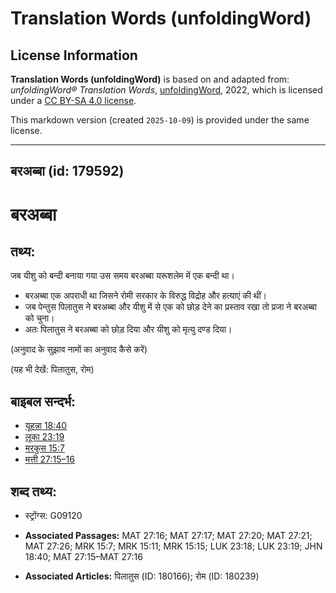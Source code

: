 # Translation Words (unfoldingWord)

## License Information

**Translation Words (unfoldingWord)** is based on and adapted from: _unfoldingWord® Translation Words_, [unfoldingWord](https://unfoldingword.org/utw), 2022, which is licensed under a [CC BY-SA 4.0 license](https://creativecommons.org/licenses/by-sa/4.0/legalcode.en).

This markdown version (created `2025-10-09`) is provided under the same license.



--------------------------------

## बरअब्बा (id: 179592)

बरअब्बा
=======

तथ्य:
-----

जब यीशु को बन्दी बनाया गया उस समय बरअब्बा यरूशलेम में एक बन्दी था।

* बरअब्बा एक अपराधी था जिसने रोमी सरकार के विरुद्ध विद्रोह और हत्याएं की थीं।
* जब पेन्तुस पिलातुस ने बरअब्बा और यीशु में से एक को छोड़ देने का प्रस्ताव रखा तो प्रजा ने बरअब्बा को चुना।
* अतः पिलातुस ने बरअब्बा को छोड़ दिया और यीशु को मृत्यु दण्ड दिया।

(अनुवाद के सुझाव नामों का अनुवाद कैसे करें)

(यह भी देखें: पिलातुस, रोम)

बाइबल सन्दर्भ:
--------------

* [यूहन्ना 18:40](https://ref.ly/John18:40)
* [लूका 23:19](https://ref.ly/Luke23:19)
* [मरकुस 15:7](https://ref.ly/Mark15:7)
* [मत्ती 27:15–16](https://ref.ly/Matt27:15-Matt27:16)

शब्द तथ्य:
----------

* स्ट्रोंग्स: G09120

* **Associated Passages:** MAT 27:16; MAT 27:17; MAT 27:20; MAT 27:21; MAT 27:26; MRK 15:7; MRK 15:11; MRK 15:15; LUK 23:18; LUK 23:19; JHN 18:40; MAT 27:15–MAT 27:16
* **Associated Articles:** पिलातुस (ID: 180166); रोम (ID: 180239)

